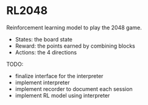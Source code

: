 # RL2048

Reinforcement learning model to play the 2048 game.

- States: the board state
- Reward: the points earned by combining blocks
- Actions: the 4 directions

TODO:
- finalize interface for the interpreter
- implement interpreter
- implement recorder to document each session
- implement RL model using interpreter
